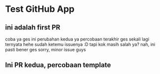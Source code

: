 # Test GitHub App

## ini adalah first PR
coba ya ges
ini perubahan kedua ya
percobaan terakhir ges
sekali lagi ternyata hehe
sudah ketemu issuenya :D
tapi kok masih salah ya?
nah, ini pasti bener ges
sorry, minor issue guys


## Ini PR kedua, percobaan template
